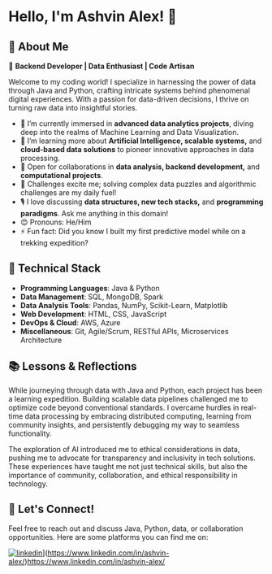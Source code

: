 # Hello, I'm Ashvin Alex! 👋

## 🌟 About Me
👤 **Backend Developer | Data Enthusiast | Code Artisan**

Welcome to my coding world! I specialize in harnessing the power of data through Java and Python, crafting intricate systems behind phenomenal digital experiences. With a passion for data-driven decisions, I thrive on turning raw data into insightful stories.

- 🔭 I’m currently immersed in **advanced data analytics projects**, diving deep into the realms of Machine Learning and Data Visualization.
- 🌱 I’m learning more about **Artificial Intelligence, scalable systems,** and **cloud-based data solutions** to pioneer innovative approaches in data processing.
- 🤝 Open for collaborations in **data analysis, backend development,** and **computational projects**.
- 🧩 Challenges excite me; solving complex data puzzles and algorithmic challenges are my daily fuel!
- 🎙️ I love discussing **data structures, new tech stacks,** and **programming paradigms**. Ask me anything in this domain!
- 😊 Pronouns: He/Him
- ⚡️ Fun fact: Did you know I built my first predictive model while on a trekking expedition?

## 💼 Technical Stack

- **Programming Languages**:  Java & Python
- **Data Management**: SQL, MongoDB, Spark
- **Data Analysis Tools**: Pandas, NumPy, Scikit-Learn, Matplotlib
- **Web Development**: HTML, CSS, JavaScript
- **DevOps & Cloud**: AWS, Azure
- **Miscellaneous**: Git, Agile/Scrum, RESTful APIs, Microservices Architecture


## 📚 Lessons & Reflections

While journeying through data with Java and Python, each project has been a learning expedition. Building scalable data pipelines challenged me to optimize code beyond conventional standards. I overcame hurdles in real-time data processing by embracing distributed computing, learning from community insights, and persistently debugging my way to seamless functionality.

The exploration of AI introduced me to ethical considerations in data, pushing me to advocate for transparency and inclusivity in tech solutions. These experiences have taught me not just technical skills, but also the importance of community, collaboration, and ethical responsibility in technology.

## 🔗 Let's Connect!

Feel free to reach out and discuss Java, Python, data, or collaboration opportunities. Here are some platforms you can find me on:


[![linkedin](https://img.shields.io/badge/LinkedIn-0077B5?style=for-the-badge&logo=linkedin&logoColor=white)]([https://www.linkedin.com/ashvin-alex/)](https://www.linkedin.com/in/ashvin-alex/)https://www.linkedin.com/in/ashvin-alex/
